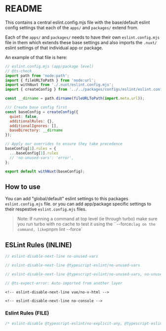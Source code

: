 # README

This contains a central eslint.config.mjs file with the base/default eslint config settings that each of the `apps/` and `packages/` extend from.

Each of the `apps/` and `packages/` needs to have their own `eslint.config.mjs` file in them which extends these base settings and also imports the `.nuxt/` eslint settings of that individual app or package.

An example of that file is here:

```javascript
// eslint.config.mjs (app/package level)
// @ts-check
import path from 'node:path';
import { fileURLToPath } from 'node:url';
import withNuxt from './.nuxt/eslint.config.mjs';
import { createConfig } from '../../packages/configs/eslint/eslint.config.mjs';

const __dirname = path.dirname(fileURLToPath(import.meta.url));

/// Create base config first
const baseConfig = createConfig({
  quiet: false,
  additionalRules: {},
  additionalIgnores: [],
  baseDirectory: __dirname
});

// Apply our overrides to ensure they take precedence
baseConfig[1].rules = {
  ...baseConfig[1].rules
  // 'no-unused-vars': 'error',
};

export default withNuxt(baseConfig);
```

## How to use

You can add "global/default" eslint settings to this packages `eslint.config.mjs` file. or you can add app/package specific settings to their respestive `eslint.config.mjs` files.

> Note: If running a command at top level (ie through turbo) make sure you run turbo with no cache to test it using the ``--force` clag on the command, like `pnpm lint --force`

## ESLint Rules (INLINE)

```ts
// eslint-disable-next-line no-unused-vars

// eslint-disable-next-line @typescript-eslint/no-unused-vars

// eslint-disable-next-line @typescript-eslint/no-unused-vars, no-unused-vars

// @ts-expect-error: Auto-imported from another layer
```

```vue
<!-- eslint-disable-next-line vue/no-v-html -->

<!-- eslint-disable-next-line no-console -->
```

### Eslint Rules (FILE)

```ts
/* eslint-disable @typescript-eslint/no-explicit-any, @typescript-eslint/no-unused-vars */
```
